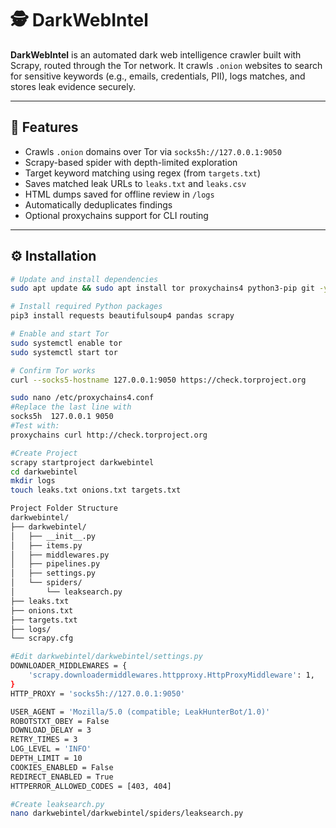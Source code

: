 # 🕵️ DarkWebIntel

**DarkWebIntel** is an automated dark web intelligence crawler built with Scrapy, routed through the Tor network. It crawls `.onion` websites to search for sensitive keywords (e.g., emails, credentials, PII), logs matches, and stores leak evidence securely.

---

## 📌 Features

- Crawls `.onion` domains over Tor via `socks5h://127.0.0.1:9050`
- Scrapy-based spider with depth-limited exploration
- Target keyword matching using regex (from `targets.txt`)
- Saves matched leak URLs to `leaks.txt` and `leaks.csv`
- HTML dumps saved for offline review in `/logs`
- Automatically deduplicates findings
- Optional proxychains support for CLI routing

---

## ⚙️ Installation

```bash
# Update and install dependencies
sudo apt update && sudo apt install tor proxychains4 python3-pip git -y

# Install required Python packages
pip3 install requests beautifulsoup4 pandas scrapy

# Enable and start Tor
sudo systemctl enable tor
sudo systemctl start tor

# Confirm Tor works
curl --socks5-hostname 127.0.0.1:9050 https://check.torproject.org

sudo nano /etc/proxychains4.conf
#Replace the last line with
socks5h  127.0.0.1 9050
#Test with:
proxychains curl http://check.torproject.org

#Create Project
scrapy startproject darkwebintel
cd darkwebintel
mkdir logs
touch leaks.txt onions.txt targets.txt

Project Folder Structure
darkwebintel/
├── darkwebintel/
│   ├── __init__.py
│   ├── items.py
│   ├── middlewares.py
│   ├── pipelines.py
│   ├── settings.py
│   └── spiders/
│       └── leaksearch.py
├── leaks.txt
├── onions.txt
├── targets.txt
├── logs/
└── scrapy.cfg

#Edit darkwebintel/darkwebintel/settings.py
DOWNLOADER_MIDDLEWARES = {
    'scrapy.downloadermiddlewares.httpproxy.HttpProxyMiddleware': 1,
}
HTTP_PROXY = 'socks5h://127.0.0.1:9050'

USER_AGENT = 'Mozilla/5.0 (compatible; LeakHunterBot/1.0)'
ROBOTSTXT_OBEY = False
DOWNLOAD_DELAY = 3
RETRY_TIMES = 3
LOG_LEVEL = 'INFO'
DEPTH_LIMIT = 10
COOKIES_ENABLED = False
REDIRECT_ENABLED = True
HTTPERROR_ALLOWED_CODES = [403, 404]

#Create leaksearch.py
nano darkwebintel/darkwebintel/spiders/leaksearch.py


